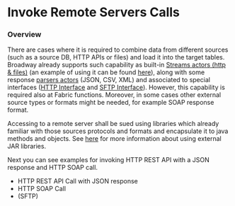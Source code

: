 # Invoke Remote Servers Calls

### Overview

There are cases where it is required to combine data from different sources (such as a source DB, HTTP APIs or files) and load it into the target tables. Broadway already supports such capability as built-in [Streams actors (http & files)](/articles/19_Broadway/04_built_in_actor_types.md#streams) (an example of using it can be found [here](/academy/Broadway/Training_Level_1/12b_broadway_as_a_population_http.md#exercise-2---populate-an-lu-table-using-a-db-query-and-an-http-call)), along with some response [parsers actors](/articles/19_Broadway/04_built_in_actor_types.md#parsers) (JSON, CSV, XML) and associated to special interfaces ([HTTP Interface](/articles/24_non_DB_interfaces/05_HTTP_interface.md#http-interface) and [SFTP Interface](/articles/24_non_DB_interfaces/02_SFTP_interface.md#sftp-interface)). However, this capability is required also at Fabric functions. Moreover, in some cases other external source types or formats might be needed, for example SOAP response format.

Accessing to a remote server shall be sued using libraries which already familiar with those sources protocols and formats and encapsulate it to java methods and objects. See [here](/articles/31_external_resources/01_external_jars.md) for more information about using external JAR libraries.

Next you can see examples for invoking HTTP REST API with a JSON response and HTTP SOAP call.

* HTTP REST API Call with JSON response
* HTTP SOAP Call
* (SFTP)